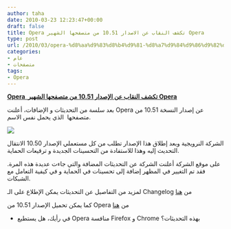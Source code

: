 ```yaml
---
author: taha
date: 2010-03-23 12:23:47+00:00
draft: false
title: Opera تكشف النقاب عن الاصدار 10.51 من متصفحها الشهير Opera
type: post
url: /2010/03/opera-%d8%aa%d9%83%d8%b4%d9%81-%d8%a7%d9%84%d9%86%d9%82%d8%a7%d8%a8-%d8%b9%d9%86-%d8%a7%d9%84%d8%a7%d8%b5%d8%af%d8%a7%d8%b1-10-51-%d9%85%d9%86-%d9%85%d8%aa%d8%b5%d9%81%d8%ad%d9%87%d8%a7-%d8%a7%d9%84/
categories:
- عام
- متصفحات
tags:
- Opera
---
```


[**Opera  تكشف النقاب عن الإصدار 10.51 من متصفحها الشهير Opera**](https://www.it-scoop.com/2010/03/opera-%d8%aa%d9%83%d8%b4%d9%81-%d8%a7%d9%84%d9%86%d9%82%d8%a7%d8%a8-%d8%b9%d9%86-%d8%a7%d9%84%d8%a7%d8%b5%d8%af%d8%a7%d8%b1-10-51-%d9%85%d9%86-%d9%85%d8%aa%d8%b5%d9%81%d8%ad%d9%87%d8%a7-%d8%a7%d9%84/)


بعد سلسة من التحديثات و الإضافات، أعلنت Opera عن إصدار النسخة 10.51 من متصفحها  الذي يحمل نفس الاسم.

[![](https://www.it-scoop.com/wp-content/uploads/2010/03/opera-300x225.jpg)
](https://www.it-scoop.com/2010/03/opera-%d8%aa%d9%83%d8%b4%d9%81-%d8%a7%d9%84%d9%86%d9%82%d8%a7%d8%a8-%d8%b9%d9%86-%d8%a7%d9%84%d8%a7%d8%b5%d8%af%d8%a7%d8%b1-10-51-%d9%85%d9%86-%d9%85%d8%aa%d8%b5%d9%81%d8%ad%d9%87%d8%a7-%d8%a7%d9%84/)

الشركة النرويجية وبعد إطلاق هذا الإصدار تطلب من كل مستعملي الإصدار 10.50 الانتقال التحديث إليه وهذا للاستفادة من التحسينات الجديدة و ترقيعات الحماية.

على موقع الشركة أعلنت الشركة عن التحديثات المضافة والتي جاءت عديدة هذه المرة. فقد تم التغيير في المظهر إضافة إلى تحسينات في الحماية و في كيفية التعامل مع الشبكات.

لمزيد من التفاصيل عن التحديثات يمكن الإطلاع على الـ Changelog من [هنا](http://www.opera.com/docs/changelogs/windows/1051/)

كما يمكن تحميل الإصدار 10.51 من Opera من [هنا](http://www.opera.com/)

- في رأيك، هل يستطيع Opera منافسة Firefox و Chrome بهذه التحديثات؟
